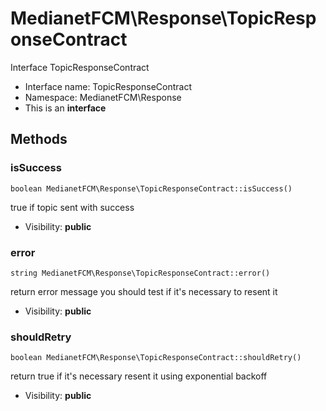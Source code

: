 MedianetFCM\Response\TopicResponseContract
===============

Interface TopicResponseContract




* Interface name: TopicResponseContract
* Namespace: MedianetFCM\Response
* This is an **interface**






Methods
-------


### isSuccess

    boolean MedianetFCM\Response\TopicResponseContract::isSuccess()

true if topic sent with success



* Visibility: **public**




### error

    string MedianetFCM\Response\TopicResponseContract::error()

return error message
you should test if it's necessary to resent it



* Visibility: **public**




### shouldRetry

    boolean MedianetFCM\Response\TopicResponseContract::shouldRetry()

return true if it's necessary resent it using exponential backoff



* Visibility: **public**



